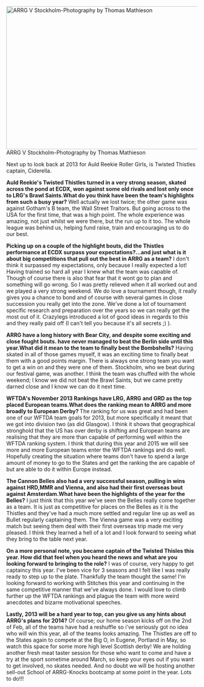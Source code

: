 <html><body><a href="http://www.scottishrollerderbyblog.com/2014/01/1170672_10201592536112805_723032715_n.jpg"><img src="http://www.scottishrollerderbyblog.com/2014/01/1170672_10201592536112805_723032715_n.jpg" alt="ARRG V Stockholm-Photography by Thomas Mathieson" width="614" height="377" class="size-full wp-image-3146"></a> ARRG V Stockholm-Photography by Thomas Mathieson

Next up to look back at 2013 for Auld Reekie Roller Girls, is Twisted Thistles captain, Ciderella.

<strong>Auld Reekie's Twisted Thistles turned in a very strong season, skated across the pond at ECDX, won against some old rivals and lost only once to LRG's Brawl Saints.What do you think have been the team's highlights from such a busy year?</strong> 
Well actually we lost twice; the other game was against Gotham's B team, the Wall Street Traitors. But going across to the USA for the first time, that was a high point. The whole experience was amazing, not just whilst we were there, but the run up to it too. The whole league was behind us, helping fund raise, train and encouraging us to do our best.

<strong>Picking up on a couple of the highlight bouts, did the Thistles performance at ECDX surpass your expectations?...and just what is it about big competitions that pull out the best in ARRG as a team?</strong> 
I don't think it surpassed my expectations, only because I really expected a lot! Having trained so hard all year I knew what the team was capable of. Though of course there is also that fear that it wont go to plan and something will go wrong.  So I was pretty relieved when it all worked out and we played a very strong weekend. 
We do love a tournament though, it really gives you a chance to bond and of course with several games in close succession you really get into the zone. We've done a lot of tournament specific research and preparation over the years so we can really get the most out of it. Crazylegs introduced a lot of good ideas in regards to this and they really paid off (I can't tell you because it's all secrets ;) ).  

<strong>ARRG have a long history with Bear City, and despite some exciting and close fought bouts. have never managed to beat the Berlin side until this year.What did it mean to the team to finally best the Bombshells?</strong> 
Having skated in all of those games myself, it was an exciting time to finally beat them with a good points margin. There is always one strong team you want to get a win on and they were one of them. Stockholm, who we beat during our festival game, was another.
I think the team was chuffed with the whole weekend; I know we did not beat the Brawl Saints, but we came pretty darned close and I know we can do it next time. 

<strong>WFTDA's November 2013 Rankings have LRG, ARRG and GRD as the top placed European teams.What does the ranking mean to ARRG and more broadly to European Derby? </strong>
The ranking for us was great and had been one of our WFTDA team goals for 2013, but more specifically it meant that we got into division two (as did Glasgow). I think it shows that geographical stronghold that the US has over derby is shifting and European teams are realising that they are more than capable of performing well within the WFTDA ranking system. I think that during this year and 2015 we will see more and more European teams enter the WFTDA rankings and do well. Hopefully creating the situation where teams don't have to spend a large amount of money to go to the States and get the ranking the are capable of but are able to do it within Europe instead. 

<strong>The Cannon Belles also had a very successful season, pulling in wins against HRD,MMR and Vienna, and also had their first overseas bout against Amsterdam.What have been the highlights of the year for the Belles?</strong>
 I just think that this year we've seen the Belles really come together as a team. It is just as competitive for places on the Belles as it is the Thistles and they've had a much more settled and regular line up as well as Bullet regularly captaining them. The Vienna game was a very exciting match  but seeing them deal with their first overseas trip made me very pleased. I think they learned a hell of a lot and I look forward to seeing what they bring to the table next year. 

<strong>On a more personal note, you became captain of the Twisted Thisles this year. How did that feel when you heard the news and what are you looking forward to bringing to the role?</strong> 
I was of course, very happy to get captaincy this year. I've been vice for 3 seasons and I felt like I was really ready to step up to the plate. Thankfully the team thought the same! I'm looking forward to working with Stitches this year and continuing in the same competitive manner that we've always done. I would love to climb further up the WFTDA rankings and plague the team with more weird anecdotes and bizarre motivational speeches. 

<strong>Lastly, 2013 will be a hard year to top, can you give us any hints about ARRG's plans for 2014?</strong> 
Of course; our home season kicks off on the 2nd of Feb, all of the teams have had a reshuffle so i've seriously got no idea who will win this year, all of the teams looks amazing. 
The Thistles are off to the States again to compete at the Big O, in Eugene, Portland in May, so watch this space for some more high level Scottish derby! 
We are holding another fresh meat taster session for those who want to come and have a try at the sport sometime around March, so keep your eyes out if you want to get involved, no skates needed. And no doubt we will be hosting another sell-out School of ARRG-Knocks bootcamp at some point in the year. Lots to do!!!</body></html>
